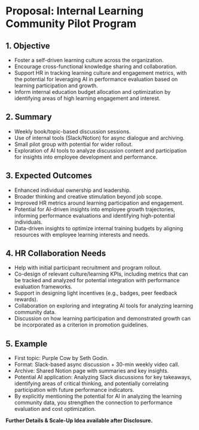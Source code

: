 # Proposal: Internal Learning Community Pilot Program

## 1. Objective

- Foster a self-driven learning culture across the organization.
- Encourage cross-functional knowledge sharing and collaboration.
- Support HR in tracking learning culture and engagement metrics, with the potential for leveraging AI in performance evaluation based on learning participation and growth.
- Inform internal education budget allocation and optimization by identifying areas of high learning engagement and interest.

## 2. Summary

- Weekly book/topic-based discussion sessions.
- Use of internal tools (Slack/Notion) for async dialogue and archiving.
- Small pilot group with potential for wider rollout.
- Exploration of AI tools to analyze discussion content and participation for insights into employee development and performance.

## 3. Expected Outcomes

- Enhanced individual ownership and leadership.
- Broader thinking and creative stimulation beyond job scope.
- Improved HR metrics around learning participation and engagement.
- Potential for AI-driven insights into employee growth trajectories, informing performance evaluations and identifying high-potential individuals.
- Data-driven insights to optimize internal training budgets by aligning resources with employee learning interests and needs.

## 4. HR Collaboration Needs

- Help with initial participant recruitment and program rollout.
- Co-design of relevant culture/learning KPIs, including metrics that can be tracked and analyzed for potential integration with performance evaluation frameworks.
- Support in designing light incentives (e.g., badges, peer feedback rewards).
- Collaboration on exploring and integrating AI tools for analyzing learning community data.
- Discussion on how learning participation and demonstrated growth can be incorporated as a criterion in promotion guidelines.

## 5. Example

- First topic: Purple Cow by Seth Godin.
- Format: Slack-based async discussion + 30-min weekly video call.
- Archive: Shared Notion page with summaries and key insights.
- Potential AI application: Analyzing Slack discussions for key takeaways, identifying areas of critical thinking, and potentially correlating participation with future performance indicators.
- By explicitly mentioning the potential for AI in analyzing the learning community data, you strengthen the connection to performance evaluation and cost optimization. 


**Further Details & Scale-Up Idea available after Disclosure.**

